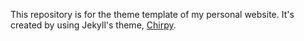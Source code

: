 This repository is for the theme template of my personal website. It's created by using Jekyll's theme, [Chirpy](https://github.com/cotes2020/jekyll-theme-chirpy/).